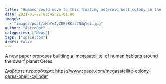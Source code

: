 ```yaml
---
title: "Humans could move to this floating asteroid belt colony in the next 15 years, astrophysicist says"
date: 2021-01-22T01:45:21+01:00
images:
  - "images/post/xMnYeJyZBB58Kzz7N8qYei.jpg"
author: "AstroBot"
categories: ["News"]
tags: ["space.com"]
draft: false
---
```


A new paper proposes building a 'megasatellite' of human habitats around the dwarf planet Ceres. 

Διαβάστε περισσότερα: https://www.space.com/megasatellite-colony-ceres-oneill-cylinder
